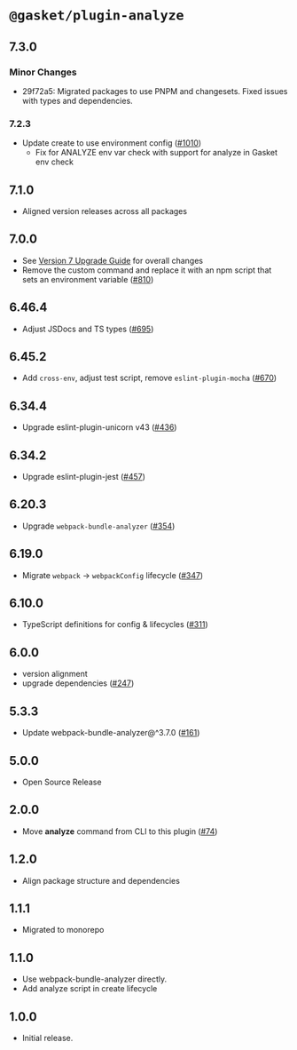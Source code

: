 # `@gasket/plugin-analyze`

## 7.3.0

### Minor Changes

- 29f72a5: Migrated packages to use PNPM and changesets. Fixed issues with types and dependencies.

### 7.2.3

- Update create to use environment config ([#1010])
  - Fix for ANALYZE env var check with support for analyze in Gasket env check

## 7.1.0

- Aligned version releases across all packages

## 7.0.0

- See [Version 7 Upgrade Guide] for overall changes
- Remove the custom command and replace it with an npm script that sets an environment variable ([#810])

## 6.46.4

- Adjust JSDocs and TS types ([#695])

## 6.45.2

- Add `cross-env`, adjust test script, remove `eslint-plugin-mocha` ([#670])

## 6.34.4

- Upgrade eslint-plugin-unicorn v43 ([#436])

## 6.34.2

- Upgrade eslint-plugin-jest ([#457])

## 6.20.3

- Upgrade `webpack-bundle-analyzer` ([#354])

## 6.19.0

- Migrate `webpack` -> `webpackConfig` lifecycle ([#347])

## 6.10.0

- TypeScript definitions for config & lifecycles ([#311])

## 6.0.0

- version alignment
- upgrade dependencies ([#247])

## 5.3.3

- Update webpack-bundle-analyzer@^3.7.0 ([#161])

## 5.0.0

- Open Source Release

## 2.0.0

- Move **analyze** command from CLI to this plugin ([#74])

## 1.2.0

- Align package structure and dependencies

## 1.1.1

- Migrated to monorepo

## 1.1.0

- Use webpack-bundle-analyzer directly.
- Add analyze script in create lifecycle

## 1.0.0

- Initial release.

[Version 7 Upgrade Guide]: /docs/upgrade-to-7.md
[#74]: https://github.com/godaddy/gasket/pull/74
[#161]: https://github.com/godaddy/gasket/pull/161
[#247]: https://github.com/godaddy/gasket/pull/247
[#311]: https://github.com/godaddy/gasket/pull/311
[#347]: https://github.com/godaddy/gasket/pull/347
[#354]: https://github.com/godaddy/gasket/pull/354
[#436]: https://github.com/godaddy/gasket/pull/436
[#457]: https://github.com/godaddy/gasket/pull/457
[#670]: https://github.com/godaddy/gasket/pull/670
[#695]: https://github.com/godaddy/gasket/pull/695
[#810]: https://github.com/godaddy/gasket/pull/810
[#1010]: https://github.com/godaddy/gasket/pull/1010
